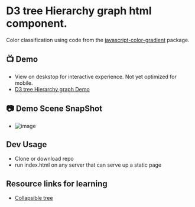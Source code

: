 # D3 tree Hierarchy graph html component.

Color classification using code from the [javascript-color-gradient](https://github.com/Adrinlol/javascript-color-gradient) package.

## 📺 Demo 
- View on deskstop for interactive experience. Not yet optimized for mobile.
- [D3 tree Hierarchy graph  Demo](https://sheldon-small.github.io/d3-tree-graph/)


## 📷 Demo Scene SnapShot
- ![image](https://github.com/Saspect-IO/d3-tree-graph/assets/29488727/38efb075-6510-494d-8d50-329504009e2d)



## Dev Usage
- Clone or download repo
- run index.html on any server that can serve up a static page


## Resource links for learning

- [Collapsible tree](https://observablehq.com/@d3/collapsible-tree)
